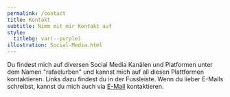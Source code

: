 ```yaml
---
permalink: /contact
title: Kontakt
subtitle: Nimm mit mir Kontakt auf
style:
  titlebg: var(--purple)
illustration: Social-Media.html
---
```


Du findest mich auf diversen Social Media Kanälen und Platformen unter dem Namen "rafaelurben" und kannst mich auf all diesen Plattformen kontaktieren. Links dazu findest du in der Fussleiste. Wenn du lieber E-Mails schreibst, kannst du mich auch via [E-Mail](https://go.rafaelurben.ch/mail) kontaktieren.

